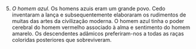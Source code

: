 ﻿5. *O homem azul.* Os homens azuis eram um grande povo. Cedo inventaram a lança e subsequentemente elaboraram os rudimentos de muitas das artes da civilização moderna. O homem azul tinha o poder cerebral do homem vermelho associado à alma e sentimento do homem amarelo. Os descendentes adâmicos preferiram-nos a todas as raças coloridas posteriores que sobreviveram.